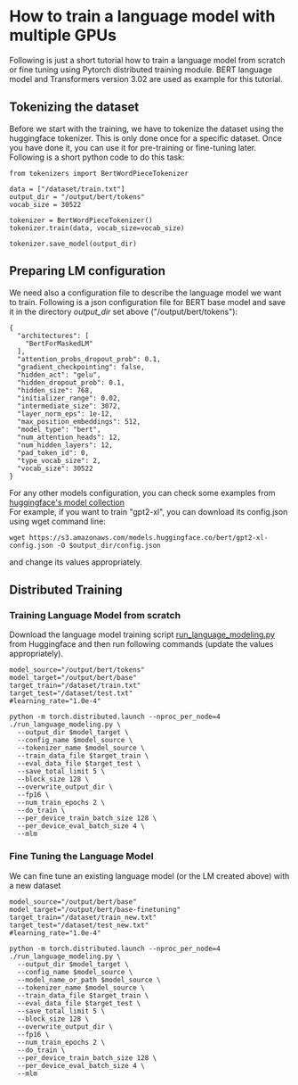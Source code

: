 # How to train a language model with multiple GPUs

Following is just a short tutorial how to train a language model from scratch or fine tuning using 
Pytorch distributed training module. BERT language model and Transformers 
version 3.02 are used as example for this tutorial.

## Tokenizing the dataset
Before we start with the training, we have to tokenize the dataset using the huggingface tokenizer. This is only 
done once for a specific dataset. Once you have done it, you can use it for pre-training or fine-tuning later. 
Following is a short python code to do this task:
```
from tokenizers import BertWordPieceTokenizer

data = ["/dataset/train.txt"]
output_dir = "/output/bert/tokens"
vocab_size = 30522

tokenizer = BertWordPieceTokenizer()
tokenizer.train(data, vocab_size=vocab_size)

tokenizer.save_model(output_dir)
```
## Preparing LM configuration
We need also a configuration file to describe the language model  we want to train. Following is a json 
configuration file for BERT base model and save it in the directory <i>output_dir</i> set above ("/output/bert/tokens"):
``` 
{
  "architectures": [
    "BertForMaskedLM"
  ],
  "attention_probs_dropout_prob": 0.1,
  "gradient_checkpointing": false,
  "hidden_act": "gelu",
  "hidden_dropout_prob": 0.1,
  "hidden_size": 768,
  "initializer_range": 0.02,
  "intermediate_size": 3072,
  "layer_norm_eps": 1e-12,
  "max_position_embeddings": 512,
  "model_type": "bert",
  "num_attention_heads": 12,
  "num_hidden_layers": 12,
  "pad_token_id": 0,
  "type_vocab_size": 2,
  "vocab_size": 30522
}
```
For any other models configuration, you can check some examples from [huggingface's model collection](https://huggingface.co/models)  
For example, if you want to train "gpt2-xl", you can download its config.json using wget command line:
```
wget https://s3.amazonaws.com/models.huggingface.co/bert/gpt2-xl-config.json -O $output_dir/config.json
```
and change its values appropriately.

## Distributed Training 
### Training Language Model from scratch
Download the language model training script [run_language_modeling.py](https://raw.githubusercontent.com/huggingface/transformers/v3.0.2/examples/language-modeling/run_language_modeling.py)
from Huggingface and then run following commands (update the values appropriately).     
```
model_source="/output/bert/tokens"
model_target="/output/bert/base"
target_train="/dataset/train.txt"
target_test="/dataset/test.txt"
#learning_rate="1.0e-4"

python -m torch.distributed.launch --nproc_per_node=4 ./run_language_modeling.py \
  --output_dir $model_target \
  --config_name $model_source \
  --tokenizer_name $model_source \
  --train_data_file $target_train \
  --eval_data_file $target_test \
  --save_total_limit 5 \
  --block_size 128 \
  --overwrite_output_dir \
  --fp16 \
  --num_train_epochs 2 \
  --do_train \
  --per_device_train_batch_size 128 \
  --per_device_eval_batch_size 4 \
  --mlm
```

### Fine Tuning the Language Model
We can fine tune an existing language model (or the LM created above) with a new dataset
```
model_source="/output/bert/base"
model_target="/output/bert/base-finetuning"
target_train="/dataset/train_new.txt"
target_test="/dataset/test_new.txt"
#learning_rate="1.0e-4"

python -m torch.distributed.launch --nproc_per_node=4 ./run_language_modeling.py \
  --output_dir $model_target \
  --config_name $model_source \
  --model_name_or_path $model_source \ 
  --tokenizer_name $model_source \
  --train_data_file $target_train \
  --eval_data_file $target_test \
  --save_total_limit 5 \
  --block_size 128 \
  --overwrite_output_dir \
  --fp16 \
  --num_train_epochs 2 \
  --do_train \
  --per_device_train_batch_size 128 \
  --per_device_eval_batch_size 4 \
  --mlm
```
